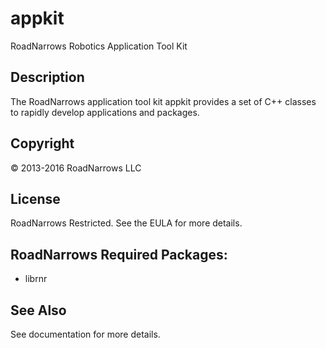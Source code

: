 # appkit
RoadNarrows Robotics Application Tool Kit

## Description
The RoadNarrows application tool kit appkit provides a set of C++ classes
to rapidly develop applications and packages.

## Copyright
&#169; 2013-2016 RoadNarrows LLC

## License
RoadNarrows Restricted. See the EULA for more details.

## RoadNarrows Required Packages:
* librnr

## See Also
See documentation for more details.
